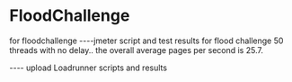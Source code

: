 # FloodChallenge
for floodchallenge
----jmeter script and test results for flood challenge
50 threads with no delay.. the overall average pages per second is 25.7. 

---- upload Loadrunner scripts and results

